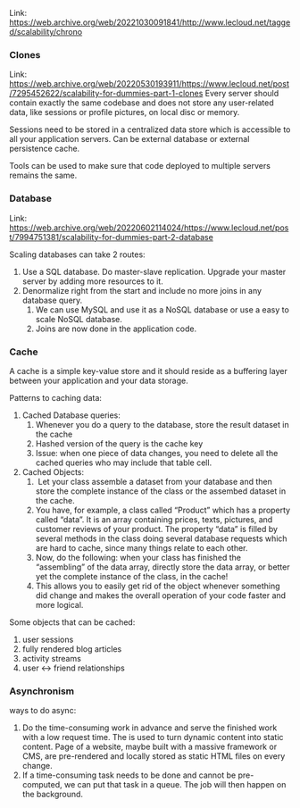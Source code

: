 Link: https://web.archive.org/web/20221030091841/http://www.lecloud.net/tagged/scalability/chrono

### Clones
Link: https://web.archive.org/web/20220530193911/https://www.lecloud.net/post/7295452622/scalability-for-dummies-part-1-clones
Every server should contain exactly the same codebase and does not store any user-related data, like sessions or profile pictures, on local disc or memory.

Sessions need to be stored in a centralized data store which is accessible to all your application servers. Can be external database or external persistence cache.

Tools can be used to make sure that code deployed to multiple servers remains the same.


### Database
Link: https://web.archive.org/web/20220602114024/https://www.lecloud.net/post/7994751381/scalability-for-dummies-part-2-database

Scaling databases can take 2 routes:
1. Use a SQL database. Do master-slave replication. Upgrade your master server by adding more resources to it.
2. Denormalize right from the start and include no more joins in any database query.
	1. We can use MySQL and use it as a NoSQL database or use a easy to scale NoSQL database.
	2. Joins are now done in the application code.


### Cache
A cache is a simple key-value store and it should reside as a buffering layer between your application and your data storage.

Patterns to caching data:
1. Cached Database queries:
	1. Whenever you do a query to the database, store the result dataset in the cache
	2. Hashed version of the query is the cache key
	3. Issue: when one piece of data changes, you need to delete all the cached queries who may include that table cell.
2. Cached Objects:
	1.  Let your class assemble a dataset from your database and then store the complete instance of the class or the assembed dataset in the cache. 
	2. You have, for example, a class called “Product” which has a property called “data”. It is an array containing prices, texts, pictures, and customer reviews of your product. The property “data” is filled by several methods in the class doing several database requests which are hard to cache, since many things relate to each other. 
	3. Now, do the following: when your class has finished the “assembling” of the data array, directly store the data array, or better yet the complete instance of the class, in the cache! 
	4. This allows you to easily get rid of the object whenever something did change and makes the overall operation of your code faster and more logical.

Some objects that can be cached:
1. user sessions
2. fully rendered blog articles
3. activity streams
4. user <-> friend relationships


### Asynchronism
ways to do async:
1. Do the time-consuming work in advance and serve the finished work with a low request time. The is used to turn dynamic content into static content. Page of a website, maybe built with a massive framework or CMS, are pre-rendered and locally stored as static HTML files on every change.
2. If a time-consuming task needs to be done and cannot be pre-computed, we can put that task in a queue. The job will then happen on the background.